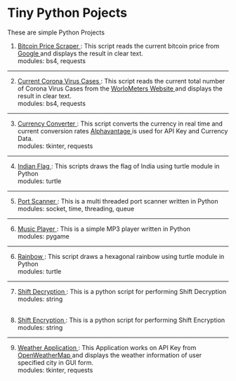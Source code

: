 # Tiny Python Pojects
These are simple Python Projects 

1. <a href="https://github.com/adityakumaar/Tiny-Python-Projects/blob/master/bitcoinPriceScraper.py"> Bitcoin Price Scraper </a>
   <a>: This script reads the current bitcoin price from </a> 
   <a href="https://www.google.com/"> Google </a> 
   <a> and displays the result in clear text. <br>
   modules: bs4, requests </a>
   <br>

---
2. <a href="https://github.com/adityakumaar/Tiny-Python-Projects/blob/master/coronaCasesScraper.py"> Current Corona Virus Cases </a>
   <a>: This script reads the current total number of Corona Virus Cases from the </a>
   <a href="https://www.worldometers.info/coronavirus/"> WorloMeters Website </a>
   <a> and displays the result in clear text. <br>
   modules: bs4, requests </a>
   <br>

---
3. <a href="https://github.com/adityakumaar/Tiny-Python-Projects/blob/master/currencyConverterGUI.py"> Currency Converter </a> 
   <a>: This script converts the currency in real time and current conversion rates </a>
   <a href="https://www.alphavantage.co/"> Alphavantage </a> 
   <a>is used for API Key and Currency Data. <br>
   modules: tkinter, requests </a>
   <br>
   
---
4. <a href="https://github.com/adityakumaar/Tiny-Python-Projects/blob/master/indianFlag.py"> Indian Flag </a>
   <a>: This scripts draws the flag of India using turtle module in Python </a> <br>
   <a> modules: turtle </a>
   <br>

---
5. <a href="https://github.com/adityakumaar/Tiny-Python-Projects/blob/master/multiThreadedPortScanner.py"> Port Scanner </a>
   <a>: This is a multi threaded port scanner written in Python </a> <br>
   <a> modules: socket, time, threading, queue </a>
   <br>

---
6. <a href="https://github.com/adityakumaar/Tiny-Python-Projects/blob/master/musicPlayer.py"> Music Player </a>
   <a>: This is a simple MP3 player written in Python </a> <br>
   <a> modules: pygame </a>
   <br>
   
---
6. <a href="https://github.com/adityakumaar/Tiny-Python-Projects/blob/master/rainbowWithTurtle.py"> Rainbow </a>
   <a>: This script draws a hexagonal rainbow using turtle module in Python </a> <br>
   <a> modules: turtle </a>
   <br>

---
7. <a href="https://github.com/adityakumaar/Tiny-Python-Projects/blob/master/shiftDecryption.py"> Shift Decryption </a>
   <a>: This is a python script for performing Shift Decryption </a> <br>
   <a> modules: string </a>
   <br>
   <br>

8. <a href="https://github.com/adityakumaar/Tiny-Python-Projects/blob/master/shiftEncryption.py"> Shift Encryption </a>
   <a>: This is a python script for performing Shift Encryption </a> <br>
   <a> modules: string </a>
   <br>

---
9. <a href="https://github.com/adityakumaar/Tiny-Python-Projects/blob/master/weatherApp.py"> Weather Application </a> 
   <a>: This Application works on API Key from 
   <a href="https://openweathermap.org"> OpenWeatherMap </a>
   <a>and displays the weather information of user specified city in GUI form. <br>
   modules: tkinter, requests </a>
   <br>
